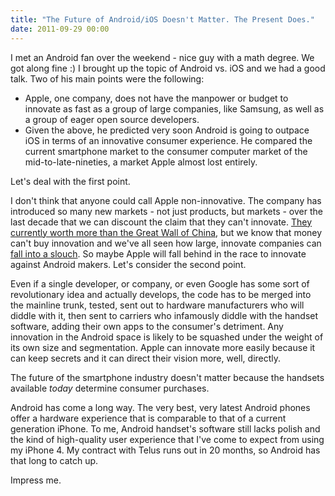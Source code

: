 ```yaml
---
title: "The Future of Android/iOS Doesn't Matter. The Present Does."
date: 2011-09-29 00:00
---
```


I met an Android fan over the weekend - nice guy with a math degree. We got along fine :) I brought up the topic of Android vs. iOS and we had a good talk. Two of his main points were the following:

- Apple, one company, does not have the manpower or budget to innovate as fast as a group of large companies, like Samsung, as well as a group of eager open source developers.
- Given the above, he predicted very soon Android is going to outpace iOS in terms of an innovative consumer experience. He compared the current smartphone market to the consumer computer market of the mid-to-late-nineties, a market Apple almost lost entirely.

Let's deal with the first point.

 I don't think that anyone could call Apple non-innovative. The company has introduced so many new markets - not just products, but markets - over the last decade that we can discount the claim that they can't innovate. [They currently worth more than the Great Wall of China](http://thingsappleisworthmorethan.tumblr.com/), but we know that money can't buy innovation and we've all seen how large, innovate companies can [fall into a slouch](http://www.rim.com/). So maybe Apple will fall behind in the race to innovate against Android makers. Let's consider the second point.

Even if a single developer, or company, or even Google has some sort of revolutionary idea and actually develops, the code has to be merged into the mainline trunk, tested, sent out to hardware manufacturers who will diddle with it, then sent to carriers who infamously diddle with the handset software, adding their own apps to the consumer's detriment. Any innovation in the Android space is likely to be squashed under the weight of its own size and segmentation. Apple can innovate more easily because it can keep secrets and it can direct their vision more, well, directly.

The future of the smartphone industry doesn't matter because the handsets available _today_&nbsp;determine consumer purchases.

Android has come a long way. The very best, very latest Android phones offer a hardware experience that is comparable to that of a current generation iPhone. To me, Android handset's software still lacks polish and the kind of high-quality user experience that I've come to expect from using my iPhone 4. My contract with Telus runs out in 20 months, so Android has that long to catch up.

Impress me.

<!-- more -->
